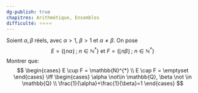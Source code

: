 ```yaml
---
dg-publish: true
chapitres: Arithmétique, Ensembles
difficulté: ⭐⭐⭐⭐
---
```


Soient $\alpha,\beta$ réels, avec $\alpha>1$, $\beta>1$ et $\alpha\neq\beta$. On pose
$$
E= \{ \lfloor n\alpha \rfloor  \;;\; n\in \mathbb{N}^{*}\} \text{ et } F = \{ \lfloor n\beta \rfloor \;;\ n\in \mathbb{N}^{*} \}
$$
Montrer que:
$$
\begin{cases}
E \cup F = \mathbb{N}^{*} \\
E \cap F = \emptyset
\end{cases} \iff \begin{cases}
\alpha \not\in \mathbb{Q}, \beta \not \in \mathbb{Q} \\
\frac{1}{\alpha}+\frac{1}{\beta}=1
\end{cases}
$$


